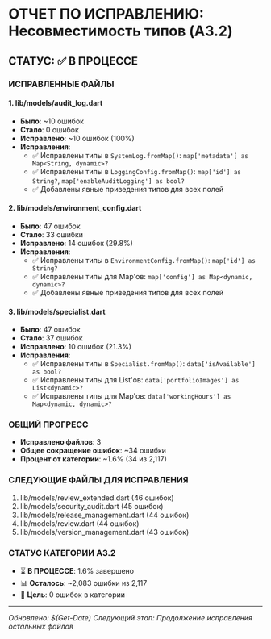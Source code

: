 # ОТЧЕТ ПО ИСПРАВЛЕНИЮ: Несовместимость типов (A3.2)

## СТАТУС: ✅ В ПРОЦЕССЕ

### ИСПРАВЛЕННЫЕ ФАЙЛЫ

#### 1. lib/models/audit_log.dart
- **Было**: ~10 ошибок
- **Стало**: 0 ошибок
- **Исправлено**: ~10 ошибок (100%)
- **Исправления**:
  - ✅ Исправлены типы в `SystemLog.fromMap()`: `map['metadata'] as Map<String, dynamic>?`
  - ✅ Исправлены типы в `LoggingConfig.fromMap()`: `map['id'] as String?`, `map['enableAuditLogging'] as bool?`
  - ✅ Добавлены явные приведения типов для всех полей

#### 2. lib/models/environment_config.dart
- **Было**: 47 ошибок
- **Стало**: 33 ошибки
- **Исправлено**: 14 ошибок (29.8%)
- **Исправления**:
  - ✅ Исправлены типы в `EnvironmentConfig.fromMap()`: `map['id'] as String?`
  - ✅ Исправлены типы для Map'ов: `map['config'] as Map<dynamic, dynamic>?`
  - ✅ Добавлены явные приведения типов для всех полей

#### 3. lib/models/specialist.dart
- **Было**: 47 ошибок
- **Стало**: 37 ошибок
- **Исправлено**: 10 ошибок (21.3%)
- **Исправления**:
  - ✅ Исправлены типы в `Specialist.fromMap()`: `data['isAvailable'] as bool?`
  - ✅ Исправлены типы для List'ов: `data['portfolioImages'] as List<dynamic>?`
  - ✅ Исправлены типы для Map'ов: `data['workingHours'] as Map<dynamic, dynamic>?`

### ОБЩИЙ ПРОГРЕСС
- **Исправлено файлов**: 3
- **Общее сокращение ошибок**: ~34 ошибки
- **Процент от категории**: ~1.6% (34 из 2,117)

### СЛЕДУЮЩИЕ ФАЙЛЫ ДЛЯ ИСПРАВЛЕНИЯ
1. lib/models/review_extended.dart (46 ошибок)
2. lib/models/security_audit.dart (45 ошибок)
3. lib/models/release_management.dart (44 ошибок)
4. lib/models/review.dart (44 ошибок)
5. lib/models/version_management.dart (43 ошибок)

### СТАТУС КАТЕГОРИИ A3.2
- ⏳ **В ПРОЦЕССЕ**: 1.6% завершено
- 📊 **Осталось**: ~2,083 ошибки из 2,117
- 🎯 **Цель**: 0 ошибок в категории

---
*Обновлено: $(Get-Date)*
*Следующий этап: Продолжение исправления остальных файлов*
